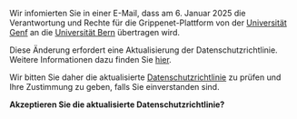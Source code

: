 Wir infomierten Sie in einer E-Mail, dass am 6. Januar 2025 die Verantwortung und Rechte für die Grippenet-Plattform von der  <a href="https://www.unige.ch">Universität Genf</a> an die  <a href="https://www.unibe.ch">Universität Bern</a> übertragen wird. 

Diese Änderung erfordert eine Aktualisierung der Datenschutzrichtlinie. Weitere Informationen dazu finden Sie <a href="/privacy-changes-email">hier</a>.

Wir bitten Sie daher die aktualisierte <a href="/privacy-changes">Datenschutzrichtlinie</a> zu prüfen und Ihre Zustimmung zu geben, falls Sie einverstanden sind.

**Akzeptieren Sie die aktualisierte Datenschutzrichtlinie?**
